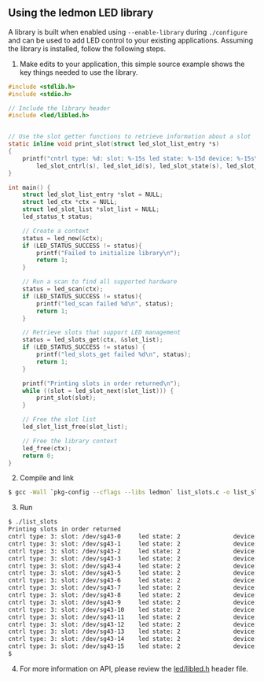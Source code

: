 ## Using the ledmon LED library
   A library is built when enabled using `--enable-library` during `./configure` and can be used to add LED control to your existing applications.  Assuming the library
   is installed, follow the following steps.

1. Make edits to your application, this simple source example shows the key things needed to use the library.


```c
#include <stdlib.h>
#include <stdio.h>

// Include the library header
#include <led/libled.h>


// Use the slot getter functions to retrieve information about a slot
static inline void print_slot(struct led_slot_list_entry *s)
{
    printf("cntrl type: %d: slot: %-15s led state: %-15d device: %-15s\n",
        led_slot_cntrl(s), led_slot_id(s), led_slot_state(s), led_slot_device(s));
}

int main() {
    struct led_slot_list_entry *slot = NULL;
    struct led_ctx *ctx = NULL;
    struct led_slot_list *slot_list = NULL;
    led_status_t status;

    // Create a context
    status = led_new(&ctx);
    if (LED_STATUS_SUCCESS != status){
        printf("Failed to initialize library\n");
        return 1;
    }

    // Run a scan to find all supported hardware
    status = led_scan(ctx);
    if (LED_STATUS_SUCCESS != status){
        printf("led_scan failed %d\n", status);
        return 1;
    }

    // Retrieve slots that support LED management
    status = led_slots_get(ctx, &slot_list);
    if (LED_STATUS_SUCCESS != status) {
        printf("led_slots_get failed %d\n", status);
        return 1;
    }

    printf("Printing slots in order returned\n");
    while ((slot = led_slot_next(slot_list))) {
        print_slot(slot);
    }

    // Free the slot list
    led_slot_list_free(slot_list);

	// Free the library context
    led_free(ctx);
    return 0;
}
```

2. Compile and link

```bash
$ gcc -Wall `pkg-config --cflags --libs ledmon` list_slots.c -o list_slots
```

3. Run

```bash
$ ./list_slots
Printing slots in order returned
cntrl type: 3: slot: /dev/sg43-0     led state: 2               device: /dev/sdw
cntrl type: 3: slot: /dev/sg43-1     led state: 2               device: /dev/sdx
cntrl type: 3: slot: /dev/sg43-2     led state: 2               device: /dev/sdy
cntrl type: 3: slot: /dev/sg43-3     led state: 2               device: /dev/sdz
cntrl type: 3: slot: /dev/sg43-4     led state: 2               device: /dev/sdaa
cntrl type: 3: slot: /dev/sg43-5     led state: 2               device: /dev/sdab
cntrl type: 3: slot: /dev/sg43-6     led state: 2               device: /dev/sdac
cntrl type: 3: slot: /dev/sg43-7     led state: 2               device: /dev/sdad
cntrl type: 3: slot: /dev/sg43-8     led state: 2               device: /dev/sdae
cntrl type: 3: slot: /dev/sg43-9     led state: 2               device: /dev/sdaf
cntrl type: 3: slot: /dev/sg43-10    led state: 2               device: /dev/sdag
cntrl type: 3: slot: /dev/sg43-11    led state: 2               device: /dev/sdah
cntrl type: 3: slot: /dev/sg43-12    led state: 2               device: /dev/sdai
cntrl type: 3: slot: /dev/sg43-13    led state: 2               device: /dev/sdaj
cntrl type: 3: slot: /dev/sg43-14    led state: 2               device: /dev/sdak
cntrl type: 3: slot: /dev/sg43-15    led state: 2               device: /dev/sdal
$
```

4. For more information on API, please review the [led/libled.h](include/led/libled.h) header file.
